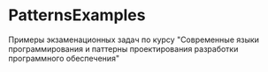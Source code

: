# PatternsExamples
Примеры экзаменационных задач по курсу "Современные языки программирования и паттерны проектирования разработки программного обеспечения"
